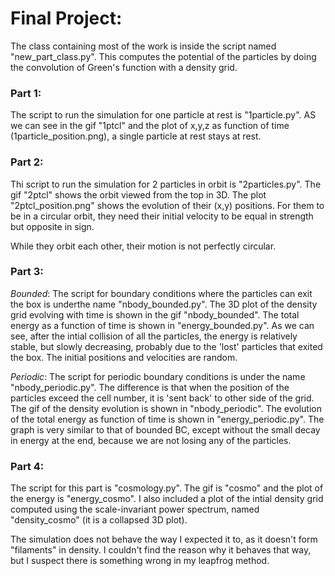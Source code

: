 # Final Project:

The class containing most of the work is inside the script named "new_part_class.py". This computes the potential of the particles by doing the convolution of Green's function with a density grid.

### Part 1:
The script to run the simulation for one particle at rest is "1particle.py". AS we can see in the gif "1ptcl" and the plot of x,y,z as function of time (1particle_position.png), a single particle at rest stays at rest.

### Part 2:
Thi script to run the simulation for 2 particles in orbit is "2particles.py". The gif "2ptcl" shows the  orbit viewed from the top in 3D. The plot "2ptcl_position.png" shows the evolution of their (x,y) positions. For them to be in a circular orbit, they need their initial velocity to be equal in strength but opposite in sign.

While they orbit each other, their motion is not perfectly circular.


### Part 3:
*Bounded*:
The script for boundary conditions where the particles can exit the box is underthe name "nbody_bounded.py". The 3D plot of the density grid evolving with time is shown in the gif "nbody_bounded". The total energy as a function of time is shown in "energy_bounded.py". As we can see, after the intial collision of all the particles, the energy is relatively stable, but slowly decreasing, probably due to the 'lost' particles that exited the box. The initial positions and velocities are random. 

*Periodic*:
The script for periodic boundary conditions is under the name "nbody_periodic.py". The difference is that when the position of the particles exceed the cell number, it is 'sent back' to other side of the grid.
The gif of the density evolution is shown in "nbody_periodic". The evolution of the total energy as function of time is shown in "energy_periodic.py". The graph is very similar to that of bounded BC, except without the small decay in energy at the end, because we are not losing any of the particles.

### Part 4:
The script for this part is "cosmology.py". The gif is "cosmo" and the plot of the energy is "energy_cosmo". I also included a plot of the intial density grid computed using the scale-invariant power spectrum, named "density_cosmo" (it is a collapsed 3D plot). 

The simulation does not behave the way I expected it to, as it doesn't form "filaments" in density. I couldn't find the reason why it behaves that way, but I suspect there is something wrong in my leapfrog method.  
